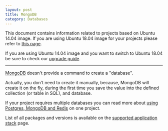 ```yaml
---
layout: post
title: MongoDB
category: Databases
---
```


This document contains information related to projects based on Ubuntu 14.04 image. 
If you are using Ubuntu 18.04 image for your projects please refer to [this page](https://semaphoreci.com/docs/ubuntu-1804.html). 

If you are using Ubuntu 14.04 image and you want to switch to Ubuntu 18.04 be sure to check our [upgrade guide](https://semaphoreci.com/docs/ubuntu-1804.html#how-to-use-new-platform).
___

[MongoDB](https://www.mongodb.org/) doesn't provide a command to create a "database".

Actually, you don’t need to create it manually, because, MongoDB will create it
on the fly, during the first time you save the value into the defined collection
(or table in SQL), and database.

If your project requires multiple databases you can read more about [using
Postgres, MongoDB and
Redis](/docs/how-to-use-postgres-mongodb-and-redis-on-one-project.html) on one project.

List of all packages and versions is available on the [supported application stack](/docs/supported-stack.html) page.
